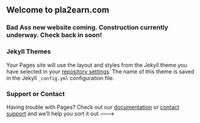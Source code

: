 ## Welcome to pla2earn.com

### Bad Ass new website coming. Construction currently underway. Check back in soon!


<!-- Global site tag (gtag.js) - Google Analytics -->
<!-- <script async src="https://www.googletagmanager.com/gtag/js?id=G-930DBR07V1"></script>
<script>
  window.dataLayer = window.dataLayer || [];
  function gtag(){dataLayer.push(arguments);}
  gtag('js', new Date());

  gtag('config', 'G-930DBR07V1');
</script> -->

<!---For more details see [Basic writing and formatting syntax](https://docs.github.com/en/github/writing-on-github/getting-started-with-writing-and-formatting-on-github/basic-writing-and-formatting-syntax).

<!-- BEGIN SHAREAHOLIC CODE -->
<link rel="preload" href="https://cdn.shareaholic.net/assets/pub/shareaholic.js" as="script" />
<meta name="shareaholic:site_id" content="770cd355fd62937a43e8b6c213ce7879" />
<script data-cfasync="false" async src="https://cdn.shareaholic.net/assets/pub/shareaholic.js"></script>
<!-- END SHAREAHOLIC CODE -->

### Jekyll Themes

Your Pages site will use the layout and styles from the Jekyll theme you have selected in your [repository settings](https://github.com/Mj21410/github.io/settings/pages). The name of this theme is saved in the Jekyll `_config.yml` configuration file.

### Support or Contact

Having trouble with Pages? Check out our [documentation](https://docs.github.com/categories/github-pages-basics/) or [contact support](https://support.github.com/contact) and we’ll help you sort it out.--->
